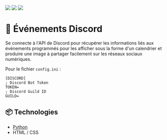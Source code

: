 [![](https://img.shields.io/badge/Linktr.ee-Thoanny-93c045?style=for-the-badge)](https://linktr.ee/thoanny)
[![](https://img.shields.io/badge/Twitch-Sub-93c045?style=for-the-badge)](https://www.twitch.tv/subs/thoanny)
[![](https://img.shields.io/badge/StreamElements-Tip-93c045?style=for-the-badge)](https://streamelements.com/thoanny/tip)

# 📅 Événements Discord

Se connecte à l'API de Discord pour récupérer les informations liés aux événements programmés pour les afficher sous la forme d'un calendrier et produire une image à partager facilement sur les réseaux sociaux numériques.

Pour le fichier `config.ini` :

```text
[DISCORD]
; Discord Bot Token
TOKEN=
; Discord Guild ID
GUILD=
```

## 📦 Technologies

* [Python](https://www.python.org/)
* HTML / CSS
